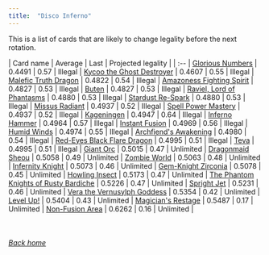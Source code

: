 ```yaml
---
title:  "Disco Inferno"
---
```


This is a list of cards that are likely to change legality before the next rotation.

| Card name | Average | Last | Projected legality |
| :-- |
[Glorious Numbers](https://db.ygoprodeck.com/card/?search=Glorious%20Numbers) | 0.4491 | 0.57 | Illegal |
[Kycoo the Ghost Destroyer](https://db.ygoprodeck.com/card/?search=Kycoo%20the%20Ghost%20Destroyer) | 0.4607 | 0.55 | Illegal |
[Malefic Truth Dragon](https://db.ygoprodeck.com/card/?search=Malefic%20Truth%20Dragon) | 0.4822 | 0.54 | Illegal |
[Amazoness Fighting Spirit](https://db.ygoprodeck.com/card/?search=Amazoness%20Fighting%20Spirit) | 0.4827 | 0.53 | Illegal |
[Buten](https://db.ygoprodeck.com/card/?search=Buten) | 0.4827 | 0.53 | Illegal |
[Raviel, Lord of Phantasms](https://db.ygoprodeck.com/card/?search=Raviel,%20Lord%20of%20Phantasms) | 0.4880 | 0.53 | Illegal |
[Stardust Re-Spark](https://db.ygoprodeck.com/card/?search=Stardust%20Re-Spark) | 0.4880 | 0.53 | Illegal |
[Missus Radiant](https://db.ygoprodeck.com/card/?search=Missus%20Radiant) | 0.4937 | 0.52 | Illegal |
[Spell Power Mastery](https://db.ygoprodeck.com/card/?search=Spell%20Power%20Mastery) | 0.4937 | 0.52 | Illegal |
[Kageningen](https://db.ygoprodeck.com/card/?search=Kageningen) | 0.4947 | 0.64 | Illegal |
[Inferno Hammer](https://db.ygoprodeck.com/card/?search=Inferno%20Hammer) | 0.4964 | 0.57 | Illegal |
[Instant Fusion](https://db.ygoprodeck.com/card/?search=Instant%20Fusion) | 0.4969 | 0.56 | Illegal |
[Humid Winds](https://db.ygoprodeck.com/card/?search=Humid%20Winds) | 0.4974 | 0.55 | Illegal |
[Archfiend's Awakening](https://db.ygoprodeck.com/card/?search=Archfiend's%20Awakening) | 0.4980 | 0.54 | Illegal |
[Red-Eyes Black Flare Dragon](https://db.ygoprodeck.com/card/?search=Red-Eyes%20Black%20Flare%20Dragon) | 0.4995 | 0.51 | Illegal |
[Teva](https://db.ygoprodeck.com/card/?search=Teva) | 0.4995 | 0.51 | Illegal |
[Giant Orc](https://db.ygoprodeck.com/card/?search=Giant%20Orc) | 0.5015 | 0.47 | Unlimited |
[Dragonmaid Sheou](https://db.ygoprodeck.com/card/?search=Dragonmaid%20Sheou) | 0.5058 | 0.49 | Unlimited |
[Zombie World](https://db.ygoprodeck.com/card/?search=Zombie%20World) | 0.5063 | 0.48 | Unlimited |
[Infernity Knight](https://db.ygoprodeck.com/card/?search=Infernity%20Knight) | 0.5073 | 0.46 | Unlimited |
[Gem-Knight Zirconia](https://db.ygoprodeck.com/card/?search=Gem-Knight%20Zirconia) | 0.5078 | 0.45 | Unlimited |
[Howling Insect](https://db.ygoprodeck.com/card/?search=Howling%20Insect) | 0.5173 | 0.47 | Unlimited |
[The Phantom Knights of Rusty Bardiche](https://db.ygoprodeck.com/card/?search=The%20Phantom%20Knights%20of%20Rusty%20Bardiche) | 0.5226 | 0.47 | Unlimited |
[Spright Jet](https://db.ygoprodeck.com/card/?search=Spright%20Jet) | 0.5231 | 0.46 | Unlimited |
[Vera the Vernusylph Goddess](https://db.ygoprodeck.com/card/?search=Vera%20the%20Vernusylph%20Goddess) | 0.5354 | 0.42 | Unlimited |
[Level Up!](https://db.ygoprodeck.com/card/?search=Level%20Up!) | 0.5404 | 0.43 | Unlimited |
[Magician's Restage](https://db.ygoprodeck.com/card/?search=Magician's%20Restage) | 0.5487 | 0.17 | Unlimited |
[Non-Fusion Area](https://db.ygoprodeck.com/card/?search=Non-Fusion%20Area) | 0.6262 | 0.16 | Unlimited |

<br>

###### [Back home](index)